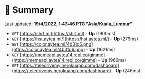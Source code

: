 # 📖 Summary
Last updated: **19/4/2022, 1:43:46 PTG "Asia/Kuala_Lumpur"**

- `GET` [https://shrt.ml](https://shrt.ml) - **Up** (1900ms)
- `GET` [https://hst.aytea.ml/](https://hst.aytea.ml/) - **Up** (279ms)
- `GET` [https://color.aytea.ml/4b31d6.png](https://color.aytea.ml/4b31d6.png) - **Up** (1621ms)
- `GET` [https://memeapi.aytea14.repl.co/gimme](https://memeapi.aytea14.repl.co/gimme) - **Up** (966ms)
- `GET` [https://teledrivemy.herokuapp.com/dashboard](https://teledrivemy.herokuapp.com/dashboard) - **Up** (246ms)

